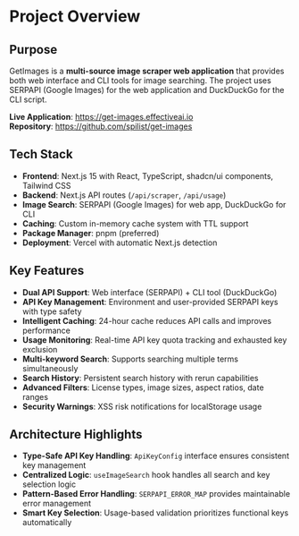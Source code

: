 # Project Overview

## Purpose
GetImages is a **multi-source image scraper web application** that provides both web interface and CLI tools for image searching. The project uses SERPAPI (Google Images) for the web application and DuckDuckGo for the CLI script.

**Live Application**: https://get-images.effectiveai.io  
**Repository**: https://github.com/spilist/get-images

## Tech Stack
- **Frontend**: Next.js 15 with React, TypeScript, shadcn/ui components, Tailwind CSS
- **Backend**: Next.js API routes (`/api/scraper`, `/api/usage`)
- **Image Search**: SERPAPI (Google Images) for web app, DuckDuckGo for CLI
- **Caching**: Custom in-memory cache system with TTL support
- **Package Manager**: pnpm (preferred)
- **Deployment**: Vercel with automatic Next.js detection

## Key Features
- **Dual API Support**: Web interface (SERPAPI) + CLI tool (DuckDuckGo)
- **API Key Management**: Environment and user-provided SERPAPI keys with type safety
- **Intelligent Caching**: 24-hour cache reduces API calls and improves performance
- **Usage Monitoring**: Real-time API key quota tracking and exhausted key exclusion
- **Multi-keyword Search**: Supports searching multiple terms simultaneously
- **Search History**: Persistent search history with rerun capabilities
- **Advanced Filters**: License types, image sizes, aspect ratios, date ranges
- **Security Warnings**: XSS risk notifications for localStorage usage

## Architecture Highlights
- **Type-Safe API Key Handling**: `ApiKeyConfig` interface ensures consistent key management
- **Centralized Logic**: `useImageSearch` hook handles all search and key selection logic
- **Pattern-Based Error Handling**: `SERPAPI_ERROR_MAP` provides maintainable error management
- **Smart Key Selection**: Usage-based validation prioritizes functional keys automatically